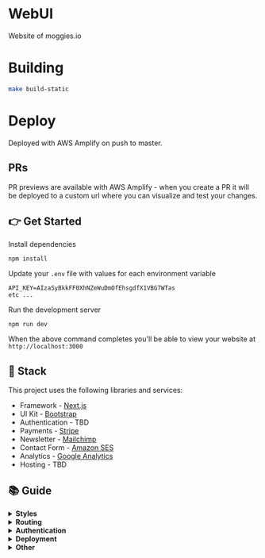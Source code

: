 # WebUI

Website of moggies.io

# Building

```bash
make build-static
```

# Deploy

Deployed with AWS Amplify on push to master.

## PRs

PR previews are available with AWS Amplify - when you create a PR it will be deployed to a custom url where you can visualize and test your changes.

## 👉 Get Started

Install dependencies

```
npm install
```

Update your `.env` file with values for each environment variable

```
API_KEY=AIzaSyBkkFF0XhNZeWuDmOfEhsgdfX1VBG7WTas
etc ...
```

Run the development server

```
npm run dev
```

When the above command completes you'll be able to view your website at `http://localhost:3000`

## 🥞 Stack

This project uses the following libraries and services:

- Framework - [Next.js](https://nextjs.org)
- UI Kit - [Bootstrap](https://react-bootstrap.github.io)
- Authentication - TBD
- Payments - [Stripe](https://stripe.com)
- Newsletter - [Mailchimp](https://mailchimp.com)
- Contact Form - [Amazon SES](https://aws.amazon.com/ses/)
- Analytics - [Google Analytics](https://googleanalytics.com)
- Hosting - TBD

## 📚 Guide

<details> <summary><b>Styles</b></summary> <p> You can edit Bootstrap SASS variables in the global stylesheet located at <code><a href="src/styles/global.scss">src/styles/global.scss</a></code>. Variables allow you to control global styles (like colors and fonts), as well as element specific styles (like button padding). Before overriding Bootstrap elements with custom style check the <a href="https://getbootstrap.com/docs/4.3/getting-started/introduction/">Bootstrap docs</a> to see if you can do what need by tweaking a SASS variable. </p> <p> Custom styles are located in their related component's directory. For example, if any custom style is applied to the Navbar component you'll find it in <code>src/components/Navbar.scss</code>. We ensure custom styles are scoped to their component by prepending the classname with the component name (such as <code>.Navbar__brand</code>). This ensures styles never affect elements in other components. If styles need to be re-used in multiple components consider creating a new component that encapsulates that style and structure and using that component in multiple places. </p> </details>

<details>
<summary><b>Routing</b></summary>
<p>
  This project uses the built-in Next.js router and its convenient <code>useRouter</code> hook. Learn more in the <a target="_blank" href="https://github.com/zeit/next.js/#routing">Next.js docs</a>.

```js
import Link from "next/link";
import { useRouter } from "next/router";

function MyComponent() {
  // Get the router object
  const router = useRouter();

  // Get value from query string (?postId=123) or route param (/:postId)
  console.log(router.query.postId);

  // Get current pathname
  console.log(router.pathname);

  // Navigate with the <Link> component or with router.push()
  return (
    <div>
      <Link href="/about">
        <a>About</a>
      </Link>
      <button onClick={(e) => router.push("/about")}>About</button>
    </div>
  );
}
```

</p>
</details>

<details>
<summary><b>Authentication</b></summary>
<p>
  This project wasn't setup with a particular auth service in mind, but includes a <code>useAuth</code> hook (located in <code><a href="src/util/auth.js">src/util/auth.js</a></code>) that allows you to prototype auth flows. Before moving to production you'll want to edit that file to make calls to an actual authentication provider.

```js
import { useAuth } from "./../util/auth.js";

function MyComponent() {
  // Get the auth object in any component
  const auth = useAuth();

  // Depending on auth state show signin or signout button
  // auth.user will either be an object, null when loading, or false if signed out
  return (
    <div>
      {auth.user ? (
        <button onClick={(e) => auth.signout()}>Signout</button>
      ) : (
        <button onClick={(e) => auth.signin("hello@divjoy.com", "yolo")}>
          Signin
        </button>
      )}
    </div>
  );
}
```

</p>
</details>

<details>
<summary><b>Deployment</b></summary>
<p>
This project wasn't setup with a specific web host in mind. Please follow the Next.js <a href="https://github.com/zeit/next.js/#production-deployment">deployment docs</a> to learn how to deploy your project to various hosts.
</p>
</details>

<details>
<summary><b>Other</b></summary>
<p>
  This project was created using <a href="https://divjoy.com?ref=readme_other">Divjoy</a>, the React codebase generator. You can find more info in the <a href="https://docs.divjoy.com">Divjoy Docs</a>.
</p>
</details>


